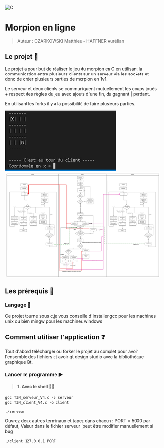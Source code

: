 ![C](https://img.shields.io/badge/c-%2300599C.svg?style=for-the-badge&logo=c&logoColor=white)
# **Morpion en ligne**

> Auteur : CZARKOWSKI Matthieu   - HAFFNER Aurélian
		   
## **Le projet 📢**

Le projet a pour but de réaliser le jeu du morpion en C en utilisant la communication entre plusieurs clients sur un serveur via les sockets et donc de créer plusieurs parties de morpion en 1v1.

Le serveur et deux clients se communiquent mutuellement les coups joués + respect des règles du jeu avec ajouts d'une fin, du gagnant | perdant.

En utilisant les forks il y a la possibilité de faire plusieurs parties.

<img src="./img/morp.JPG">

<img src="./img/1.png">

## **Les prérequis 📍**

### Langage 📙

Ce projet tourne sous c,je vous conseille d'installer gcc pour les machines unix ou bien mingw pour les machines windows

## **Comment utiliser l'application ❓**

Tout d'abord télécharger ou forker le projet au complet pour avoir l'ensemble des fichiers et avoir qt design studio avec la bibliothéque graphique Qt.

### Lancer le programme ▶️

> #### 1. Avec le shell 👨‍💻

```
gcc T3N_serveur_V4.c -o serveur
gcc T3N_client_V4.c -o client
```
```
./serveur
```

Ouvrez deux autres terminaux et tapez dans chacun : PORT = 5000 par défaut, Valeur dans le fichier serveur (peut être modifier manuellement si bug
```
./client 127.0.0.1 PORT 
```
